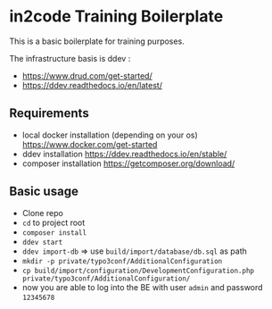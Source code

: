 # in2code Training Boilerplate

This is a basic boilerplate for training purposes.

The infrastructure basis is ddev : 

* https://www.drud.com/get-started/
* https://ddev.readthedocs.io/en/latest/ 

## Requirements

* local docker installation (depending on your os) https://www.docker.com/get-started
* ddev installation https://ddev.readthedocs.io/en/stable/
* composer installation https://getcomposer.org/download/


## Basic usage

* Clone repo
* `cd` to project root 
* `composer install`
* `ddev start`
* `ddev import-db` =>  use `build/import/database/db.sql` as path
* `mkdir -p private/typo3conf/AdditionalConfiguration`    
* `cp build/import/configuration/DevelopmentConfiguration.php private/typo3conf/AdditionalConfiguration/`
* now you are able to log into the BE with user `admin` and password `12345678` 

